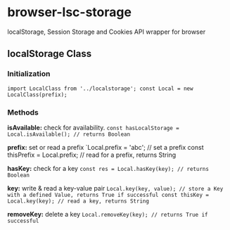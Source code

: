 # browser-lsc-storage
localStorage, Session Storage and Cookies API wrapper for browser

## localStorage Class
### Initialization
`import LocalClass from '../localstorage';
const Local = new LocalClass(prefix);`

### Methods
**isAvailable:** check for availability.
`const hasLocalStorage = Local.isAvailable(); // returns Boolean`

**prefix:** set or read a prefix
`Local.prefix = 'abc'; // set a prefix
const thisPrefix = Local.prefix; // read for a prefix, returns String

**hasKey:** check for a key
`const res = Local.hasKey(key); // returns Boolean`

**key:** write & read a key-value pair
`Local.key(key, value); // store a Key with a defined Value, returns True if successful
const thisKey = Local.key(key); // read a key, returns String`

**removeKey:** delete a key
`Local.removeKey(key); // returns True if successful`
